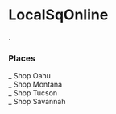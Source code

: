 # LocalSqOnline

.

### Places

 _ Shop Oahu  
 _ Shop Montana  
 _ Shop Tucson  
 _ Shop Savannah  
 
 
 
